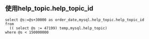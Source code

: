 ## 使用help_topic.help_topic_id

```mysql
select @s:=@s+30000 as order_date,mysql.help_topic.help_topic_id
from
  (( select @s := 47199) temp,mysql.help_topic)
where @s < 150000000
```

